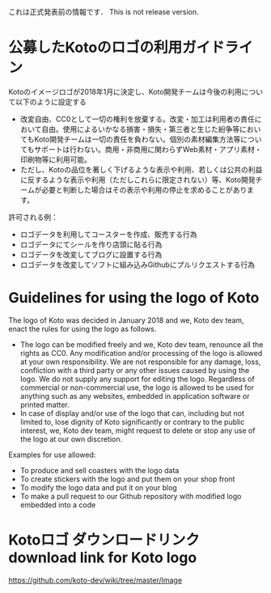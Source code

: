 これは正式発表前の情報です．
This is not release version.






# 公募したKotoのロゴの利用ガイドライン

Kotoのイメージロゴが2018年1月に決定し、Koto開発チームは今後の利用について以下のように設定する

- 改変自由、CC0として一切の権利を放棄する。改変・加工は利用者の責任において自由。使用によるいかなる損害・損失・第三者と生じた紛争等においてもKoto開発チームは一切の責任を負わない。個別の素材編集方法等についてもサポートは行わない。商用・非商用に関わらずWeb素材・アプリ素材・印刷物等に利用可能。  
- ただし、Kotoの品位を著しく下げるような表示や利用、若しくは公共の利益に反するような表示や利用（ただしこれらに限定されない）等、Koto開発チームが必要と判断した場合はその表示や利用の停止を求めることがあります。

許可される例：
- ロゴデータを利用してコースターを作成、販売する行為
- ロゴデータにてシールを作り店頭に貼る行為
- ロゴデータを改変してブログに設置する行為
- ロゴデータを改変してソフトに組み込みGithubにプルリクエストする行為

# Guidelines for using the logo of Koto
The logo of Koto was decided in January 2018 and we, Koto dev team, enact the rules for using the logo as follows.  

- The logo can be modified freely and we, Koto dev team, renounce all the rights as CC0.  Any modification and/or processing of the logo is allowed at your own responsibility.  We are not responsible for any damage, loss, confliction with a third party or any other issues caused by using the logo.  We do not supply any support for editing the logo.  Regardless of commercial or non-commercial use, the logo is allowed to be used for anything such as any websites, embedded in application software or printed matter.  
- In case of display and/or use of the logo that can, including but not limited to, lose dignity of Koto significantly or contrary to the public interest, we, Koto dev team, might request to delete or stop any use of the logo at our own discretion.

Examples for use allowed:
- To produce and sell coasters with the logo data  
- To create stickers with the logo and put them on your shop front  
- To modify the logo data and put it on your blog  
- To make a pull request to our Github repository with modified logo embedded into a code  


# Kotoロゴ ダウンロードリンク  download link for Koto logo
https://github.com/koto-dev/wiki/tree/master/Image
